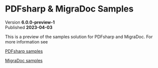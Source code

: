 ﻿# PDFsharp & MigraDoc Samples

Version **6.0.0-preview-1**  
Published **2023-04-03**

This is a preview of the samples solution for PDFsharp and MigraDoc.
For more information see

[PDFsharp samples](https://docs.pdfsharp.net/PDFsharp/Samples/About.html)

[MigraDoc samples](https://docs.pdfsharp.net/MigraDoc/Samples/About.html)
 